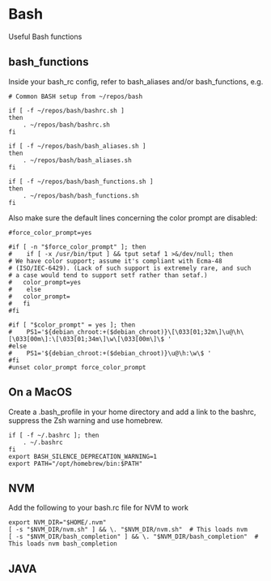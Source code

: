 # Bash
Useful Bash functions

## bash_functions
Inside your bash_rc config, refer to bash_aliases and/or bash_functions, e.g. 

````
# Common BASH setup from ~/repos/bash

if [ -f ~/repos/bash/bashrc.sh ]
then
    . ~/repos/bash/bashrc.sh
fi    
 
if [ -f ~/repos/bash/bash_aliases.sh ]
then
    . ~/repos/bash/bash_aliases.sh
fi    
 
if [ -f ~/repos/bash/bash_functions.sh ]
then
    . ~/repos/bash/bash_functions.sh
fi
````

Also make sure the default lines concerning the color prompt are disabled: 
````
#force_color_prompt=yes

#if [ -n "$force_color_prompt" ]; then
#    if [ -x /usr/bin/tput ] && tput setaf 1 >&/dev/null; then
# We have color support; assume it's compliant with Ecma-48
# (ISO/IEC-6429). (Lack of such support is extremely rare, and such
# a case would tend to support setf rather than setaf.)
#	color_prompt=yes
#    else
#	color_prompt=
#   fi
#fi

#if [ "$color_prompt" = yes ]; then
#    PS1='${debian_chroot:+($debian_chroot)}\[\033[01;32m\]\u@\h\[\033[00m\]:\[\033[01;34m\]\w\[\033[00m\]\$ '
#else
#    PS1='${debian_chroot:+($debian_chroot)}\u@\h:\w\$ '
#fi
#unset color_prompt force_color_prompt
````

## On a MacOS

Create a .bash_profile in your home directory and add a link to the bashrc, suppress the Zsh warning and use homebrew.
````
if [ -f ~/.bashrc ]; then
    . ~/.bashrc
fi    
export BASH_SILENCE_DEPRECATION_WARNING=1
export PATH="/opt/homebrew/bin:$PATH"
````

## NVM
Add the following to your bash.rc file for NVM to work
````
export NVM_DIR="$HOME/.nvm"
[ -s "$NVM_DIR/nvm.sh" ] && \. "$NVM_DIR/nvm.sh"  # This loads nvm
[ -s "$NVM_DIR/bash_completion" ] && \. "$NVM_DIR/bash_completion"  # This loads nvm bash_completion
````

## JAVA
